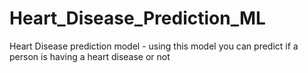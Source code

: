 # Heart_Disease_Prediction_ML
 Heart Disease prediction model - using this model you can predict if a person is having a heart disease or not

